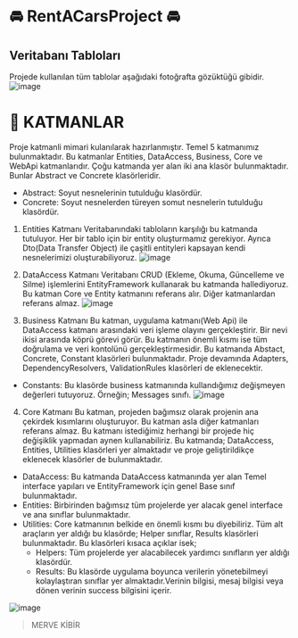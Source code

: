 # :oncoming_automobile: RentACarsProject :oncoming_automobile:
## Veritabanı Tabloları
Projede kullanılan tüm tablolar aşağıdaki fotoğrafta gözüktüğü gibidir.
![image](https://user-images.githubusercontent.com/68849047/158877772-a67f8ae2-e75c-4626-a1ce-8d108d9682d3.png)

# :herb: KATMANLAR
Proje katmanli mimari kulanılarak hazırlanmıştır. Temel 5 katmanımız bulunmaktadır. Bu katmanlar Entities, DataAccess, Business, Core ve WebApi katmanlarıdır.
Çoğu katmanda yer alan iki ana klasör bulunmaktadır. Bunlar Abstract ve Concrete klasörleridir.
- Abstract: Soyut nesnelerinin tutulduğu klasördür.
- Concrete: Soyut nesnelerden türeyen somut nesnelerin tutulduğu klasördür.

1. Entities Katmanı
Veritabanındaki tabloların karşılığı bu katmanda tutuluyor. Her bir tablo için bir entity oluşturmamız gerekiyor. Ayrıca Dto(Data Transfer Object) ile çaşitli entityleri kapsayan kendi nesnelerimizi oluşturabiliyoruz.
![image](https://user-images.githubusercontent.com/68849047/158879962-4a631259-6f72-4872-b27b-18d079b5453d.png)

2. DataAccess Katmanı
Veritabanı CRUD (Ekleme, Okuma, Güncelleme ve Silme) işlemlerini EntityFramework kullanarak bu katmanda hallediyoruz. Bu katman Core ve Entity katmanını referans alır. Diğer katmanlardan referans almaz.
![image](https://user-images.githubusercontent.com/68849047/158880018-1dfa8758-b72c-4743-9ef1-cdd2104ee5be.png)

3. Business Katmanı
Bu katman, uygulama katmanı(Web Api) ile DataAccess katmanı arasındaki veri işleme olayını gerçekleştirir. Bir nevi ikisi arasında köprü görevi görür. Bu katmanın önemli kısmı ise tüm doğrulama ve veri kontolünü gerçekleştirmesidir.
Bu katmanda Abstact, Concrete, Constant klasörleri bulunmaktadır. Proje devamında  Adapters, DependencyResolvers, ValidationRules klasörleri de eklenecektir.
  - Constants: Bu klasörde business katmanında kullandığımız değişmeyen değerleri tutuyoruz. Örneğin; Messages sınıfı.
![image](https://user-images.githubusercontent.com/68849047/158880179-49341802-1d30-44ef-8bc4-44d4b009ee2c.png)

4. Core Katmanı
Bu katman, projeden bağımsız olarak projenin ana çekirdek kısımlarını oluşturuyor. Bu katman asla diğer katmanları referans almaz. Bu katmanı istediğimiz herhangi bir projede hiç değişiklik yapmadan aynen kullanabiliriz.
Bu katmanda; DataAccess, Entities, Utilities klasörleri yer almaktadır ve proje geliştirildikçe eklenecek klasörler de bulunmaktadır.
  - DataAccess: Bu katmanda DataAccess katmanında yer alan Temel interface yapıları ve EntityFramework için genel Base sınıf bulunmaktadır.
  - Entities: Birbirinden bağımsız tüm projelerde yer alacak genel interface ve ana sınıflar bulunmaktadır.
  - Utilities: Core katmanının belkide en önemli kısmı bu diyebiliriz. Tüm alt araçların yer aldığı bu klasörde; Helper sınıflar, Results klasörleri bulunmaktadır. Bu klasörleri kısaca açıklar isek;
      - Helpers: Tüm projelerde yer alacabilecek yardımcı sınıfların yer aldığı klasördür.
      - Results: Bu klasörde uygulama boyunca verilerin yönetebilmeyi kolaylaştıran sınıflar yer almaktadır.Verinin bilgisi, mesaj bilgisi veya dönen verinin success bilgisini içerir.

![image](https://user-images.githubusercontent.com/68849047/158880123-8a4e1c68-fb10-4fae-a2d7-df6bc9cfd61f.png)
> MERVE KİBİR

